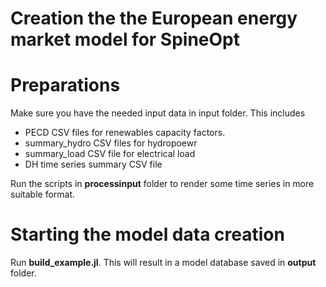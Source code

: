Creation the the European energy market model for SpineOpt
===

# Preparations

Make sure you have the needed input data in input folder. This includes

* PECD CSV files for renewables capacity factors.
* summary_hydro CSV files for hydropoewr
* summary_load CSV file for electrical load
* DH time series summary CSV file

Run the scripts in **processinput** folder to render some time series in more suitable format.

# Starting the model data creation

Run **build_example.jl**. This will result in a model database saved in **output** folder.
